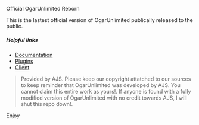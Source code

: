 Official OgarUnlimited Reborn

This is the lastest official version of OgarUnlimited publically released to the public. 

##### Helpful links
- [Documentation](https://github.com/LegitSoulja/ogarul/blob/master/src/README.md)
- [Plugins](https://github.com/AJS-development/OgarUL-Plugin-Library)
- [Client](https://ogarul.legitsoulja.info)

> Provided by AJS. Please keep our copyright attatched to our sources to keep reminder that OgarUnlimited was developed by AJS. You cannot claim this entire work as yours!. If anyone is found with a fully modified version of OgarUnlimited with no credit towards AJS, I will shut this repo down!.

Enjoy
